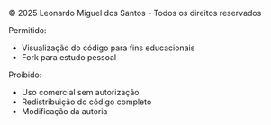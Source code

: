 © 2025 Leonardo Miguel dos Santos - Todos os direitos reservados

Permitido:
- Visualização do código para fins educacionais
- Fork para estudo pessoal

Proibido:
- Uso comercial sem autorização
- Redistribuição do código completo
- Modificação da autoria
